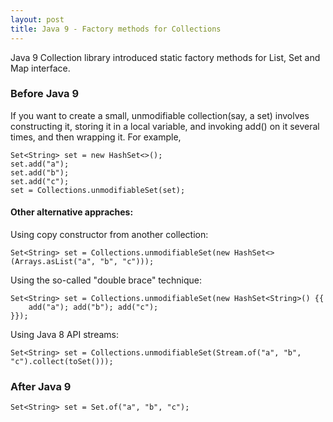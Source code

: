 ```yaml
---
layout: post
title: Java 9 - Factory methods for Collections
---
```


Java 9 Collection library introduced static factory methods for List, Set and Map interface.

### Before Java 9

If you want to create a small, unmodifiable collection(say, a set) involves constructing it, storing it in a local variable, and invoking add() on it several times, and then wrapping it. For example,

    Set<String> set = new HashSet<>();
    set.add("a");
    set.add("b");
    set.add("c");
    set = Collections.unmodifiableSet(set);

#### Other alternative appraches:

Using copy constructor from another collection:

    Set<String> set = Collections.unmodifiableSet(new HashSet<>(Arrays.asList("a", "b", "c")));
    
Using the so-called "double brace" technique:

    Set<String> set = Collections.unmodifiableSet(new HashSet<String>() {{
        add("a"); add("b"); add("c");
    }});

Using Java 8 API streams:

    Set<String> set = Collections.unmodifiableSet(Stream.of("a", "b", "c").collect(toSet()));
    
### After Java 9

    Set<String> set = Set.of("a", "b", "c");
